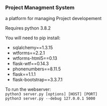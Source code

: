 ### Project Managment System
a platform for managing Project developement

Requires python 3.8.2

You will need to pip install:
 - sqlalchemy==1.3.15
 - wtforms==2.2.1
 - wtforms-html5==0.13
 - flask-wtf==0.14.3
 - phonenumbers==8.11.5
 - flask==1.1.1
 - flask-bootstrap==3.3.7.1

To run the webserver:<br/>
   `python3 server.py [options] [HOST] [PORT]`<br/>
   `python3 server.py --debug 127.0.0.1 5000`